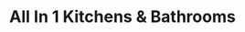 ---
title: "All In 1 Kitchens & Bathrooms"
url: /consett/all-in-1-kitchens-and-bathrooms/
shop: kitchen
---